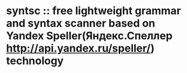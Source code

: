 # syntsc :: free lightweight grammar and syntax scanner based on Yandex Speller(Яндекс.Спеллер http://api.yandex.ru/speller/) technology
